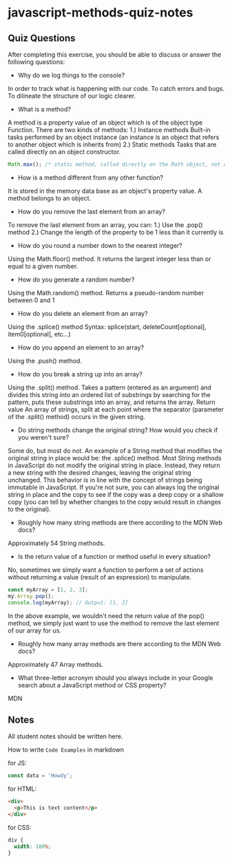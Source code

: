 # javascript-methods-quiz-notes

## Quiz Questions

After completing this exercise, you should be able to discuss or answer the following questions:

- Why do we log things to the console?

In order to track what is happening with our code.
To catch errors and bugs.
To dilineate the structure of our logic clearer.

- What is a method?

A method is a property value of an object which is of the object type Function.
There are two kinds of methods:
1.) Instance methods
Built-in tasks performed by an object instance (an instance is an object that refers to another object which is inherits from)
2.) Static methods
Tasks that are called directly on an object constructor.

```javascript
Math.max(); /* static method, called directly on the Math object, not called on an instance created by the Math object */
```

- How is a method different from any other function?

It is stored in the memory data base as an object's property value.
A method belongs to an object.

- How do you remove the last element from an array?

To remove the last element from an array, you can:
1.) Use the .pop() method
2.) Change the length of the property to be 1 less than it currently is

- How do you round a number down to the nearest integer?

Using the Math.floor() method.
It returns the largest integer less than or equal to a given number.

- How do you generate a random number?

Using the Math.random() method.
Returns a pseudo-random number between 0 and 1

- How do you delete an element from an array?

Using the .splice() method
Syntax: splice(start, deleteCount[optional], item0[optional], etc...)

- How do you append an element to an array?

Using the .push() method.

- How do you break a string up into an array?

Using the .split() method.
Takes a pattern (entered as an argument) and divides this string into an ordered list of substrings
by searching for the pattern, puts these substrings into an array, and returns the array.
Return value
An array of strings, split at each point where the separator (parameter of the .split() method) occurs in the given string.

- Do string methods change the original string? How would you check if you weren't sure?

Some do, but most do not.
An example of a String method that modifies the original string in place would be: the .splice() method.
Most String methods in JavaScript do not modify the original string in place.
Instead, they return a new string with the desired changes, leaving the original string unchanged.
This behavior is in line with the concept of strings being immutable in JavaScript.
If you're not sure, you can always log the original string in place and the copy to see if the copy was a deep copy or a shallow copy (you can tell by whether changes to the copy would result in changes to the original).

- Roughly how many string methods are there according to the MDN Web docs?

Approximately 54 String methods.

- Is the return value of a function or method useful in every situation?

No, sometimes we simply want a function to perform a set of actions without returning a value
(result of an expression) to manipulate.

```javascript
const myArray = [1, 2, 3];
my.Array.pop();
console.log(myArray); // Output: [1, 2]
```

In the above example, we wouldn't need the return value of the pop() method, we simply just want
to use the method to remove the last element of our array for us.

- Roughly how many array methods are there according to the MDN Web docs?

Approximately 47 Array methods.

- What three-letter acronym should you always include in your Google search about a JavaScript method or CSS property?

MDN

## Notes

All student notes should be written here.

How to write `Code Examples` in markdown

for JS:

```javascript
const data = 'Howdy';
```

for HTML:

```html
<div>
  <p>This is text content</p>
</div>
```

for CSS:

```css
div {
  width: 100%;
}
```
